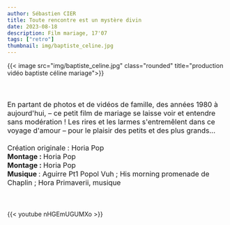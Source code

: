 ```yaml
---
author: Sébastien CIER
title: Toute rencontre est un mystère divin
date: 2023-08-18
description: Film mariage, 17'07
tags: ["retro"]
thumbnail: img/baptiste_celine.jpg
---
```

{{< image src="img/baptiste_celine.jpg" class="rounded" title="production vidéo baptiste céline mariage">}}

<p style='margin:0cm;font-size:16px;'>&nbsp;</p>
<p style='margin:0cm;font-size:16px;'>&nbsp;</p>
<p style='margin:0cm;font-size:16px;'>En partant de photos et de vid&eacute;os de famille, des ann&eacute;es 1980 &agrave; aujourd&apos;hui, &ndash; ce petit film de mariage se laisse voir et entendre sans mod&eacute;ration ! Les rires et les larmes s&apos;entrem&ecirc;lent dans ce voyage d&apos;amour &ndash; pour le plaisir des petits et des plus grands...</p>
<p style='margin:0cm;font-size:16px;'>&nbsp;</p>
<p style='margin:0cm;font-size:16px;'>Cr&eacute;ation originale :&nbsp;Horia Pop</p>
<p style='margin:0cm;font-size:16px;'><strong>Montage&nbsp;: </strong>Horia Pop</p>
<p style='margin:0cm;font-size:16px;'><strong>Montage : </strong>Horia Pop</p>
<p style='margin:0cm;font-size:16px;'><strong>Musique </strong>: Aguirre Pt1 Popol Vuh ; His morning promenade de Chaplin ; Hora Primaverii, musique</p>
<p style='margin:0cm;font-size:16px;'>&nbsp;</p>
<p style='margin:0cm;font-size:16px;'>&nbsp;</p>

{{< youtube nHGEmUGUMXo >}}


